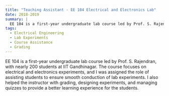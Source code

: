 ```yaml
---
title: "Teaching Assistant - EE 104 Electrical and Electronics Lab"
date: 2018-2019
summary: |
  EE 104 is a first-year undergraduate lab course led by Prof. S. Rajendran, with nearly 200 students at IIT Gandhinagar. The course focuses on electrical and electronics experiments, and I was assigned the role of assisting students to ensure smooth conduction of lab experiments. I also helped the instructor with grading, designing experiments, and managing quizzes to provide a better learning experience for the students.
tags:
  - Electrical Engineering
  - Lab Experiments
  - Course Assistance
  - Grading
---
```


EE 104 is a first-year undergraduate lab course led by Prof. S. Rajendran, with nearly 200 students at IIT Gandhinagar. The course focuses on electrical and electronics experiments, and I was assigned the role of assisting students to ensure smooth conduction of lab experiments. I also helped the instructor with grading, designing experiments, and managing quizzes to provide a better learning experience for the students.
